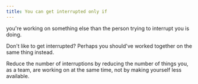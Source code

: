 ```yaml
---
title: You can get interrupted only if
---
```

you're working on something else than the person trying to interrupt you is doing.

Don't like to get interrupted? Perhaps you should've worked together on the same thing instead.

Reduce the number of interruptions by reducing the number of things you, as a team, are working on at the same time, not by making yourself less available.

